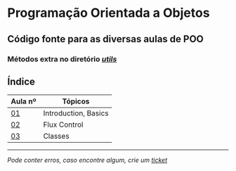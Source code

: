 # Programação Orientada a Objetos
## Código fonte para as diversas aulas de POO
### Métodos extra no diretório [*utils*](https://github.com/TiagoRG/uaveiro-leci/tree/master/1ano/2semestre/poo/src/utils)

## Índice
| Aula nº                                                                                 | Tópicos              |
|-----------------------------------------------------------------------------------------|----------------------|
| [01](https://github.com/TiagoRG/uaveiro-leci/tree/master/1ano/2semestre/poo/src/aula01) | Introduction, Basics |
| [02](https://github.com/TiagoRG/uaveiro-leci/tree/master/1ano/2semestre/poo/src/aula02) | Flux Control         |
| [03](https://github.com/TiagoRG/uaveiro-leci/tree/master/1ano/2semestre/poo/src/aula03) | Classes              |

---
*Pode conter erros, caso encontre algum, crie um* [*ticket*](https://github.com/TiagoRG/uaveiro-leci/issues/new)
